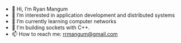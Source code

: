 - 👋 Hi, I’m Ryan Mangum
- 👀 I’m interested in application development and distributed systems
- 🌱 I’m currently learning computer networks
- 🚧 I'm building sockets with C++. 
- 📫 How to reach me: rrmangum@gmail.com
